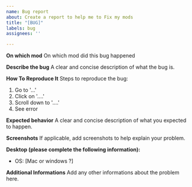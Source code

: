 ```yaml
---
name: Bug report
about: Create a report to help me to Fix my mods
title: "[BUG]"
labels: bug
assignees: ''

---
```


**On which mod**
On which mod did this bug happened

**Describe the bug**
A clear and concise description of what the bug is.

**How To Reproduce It**
Steps to reproduce the bug:
1. Go to '...'
2. Click on '....'
3. Scroll down to '....'
4. See error

**Expected behavior**
A clear and concise description of what you expected to happen.

**Screenshots**
If applicable, add screenshots to help explain your problem.

**Desktop (please complete the following information):**
 - OS: [Mac or windows ?]

**Additional Informations**
Add any other informations about the problem here.
